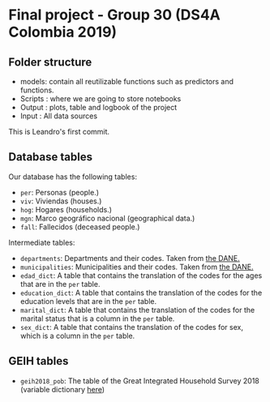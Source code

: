 # Final project - Group 30 (DS4A Colombia 2019)

## Folder structure

- models: contain all reutilizable functions such as predictors and functions. 
- Scripts : where we are going to store notebooks
- Output : plots, table and logbook of the project 
- Input : All data sources

This is Leandro's first commit.

## Database tables

Our database has the following tables:

- `per`: Personas (people.)
- `viv`: Viviendas (houses.)
- `hog`: Hogares (households.)
- `mgn`: Marco geográfico nacional (geographical data.)
- `fall`: Fallecidos (deceased people.)

Intermediate tables:

- `departments`: Departments and their codes. Taken from [the DANE.](https://geoportal.dane.gov.co/consultadivipola.html)
- `municipalities`: Municipalities and their codes. Taken from [the DANE.](https://geoportal.dane.gov.co/consultadivipola.html)
- `edad_dict`: A table that contains the translation of the codes for the ages that are in the `per` table.
- `education_dict`: A table that contains the translation of the codes for the education levels that are in the `per` table.
- `marital_dict`: A table that contains the translation of the codes for the marital status that is a column in the `per` table.
- `sex_dict`: A table that contains the translation of the codes for sex, which is a column in the `per` table.

## GEIH tables

- `geih2018_pob`: The table of the Great Integrated Household Survey 2018 (variable dictionary [here](http://microdatos.dane.gov.co/index.php/catalog/608/datafile/F2/?limit=100&offset=100#page=F2&tab=data-dictionary))
